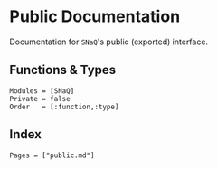# Public Documentation

Documentation for `SNaQ`'s public (exported) interface.

## Functions & Types

```@autodocs
Modules = [SNaQ]
Private = false
Order   = [:function,:type]
```

## Index

```@index
Pages = ["public.md"]
```
